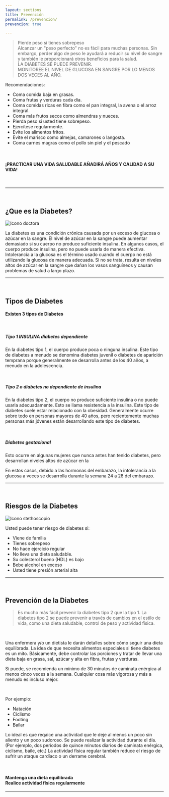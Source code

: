 ```yaml
---
layout: sections
title: Prevención
permalink: /prevencion/
prevencion: true

---
```


> Pierde peso si tienes sobrepeso<br>Alcanzar un "peso perfecto" no es fácil para muchas personas. Sin embargo, perder algo de peso le ayudará a reducir su nivel de sangre y también le proporcionará otros beneficios para la salud.<br>LA DIABETES SE PUEDE PREVENIR.<br>MONITOREE EL NIVEL DE GLUCOSA EN SANGRE POR LO MENOS DOS VECES AL AÑO.


Recomendaciones:

- Coma comida baja en grasas.
- Coma frutas y verduras cada día.
- Coma comidas ricas en fibra como el pan integral, la avena o el arroz integral.
- Coma más frutos secos como almendras y nueces.
- Pierda peso si usted tiene sobrepeso.
- Ejercítese regularmente.
- Evite los alimentos fritos.
- Evite el marisco como almejas, camarones o langosta.
- Coma carnes magras como el pollo sin piel y el pescado

<br>

<h4 class="section-title">¡PRACTICAR UNA VIDA SALUDABLE AÑADIRÁ AÑOS Y CALIDAD A SU VIDA!</h4>

<br>

<hr id="que-es-diabetes">
<br>

## ¿Que es la Diabetes?

![Icono doctora](../imagenes/svg/doctora.jpg "Imagen Doctora")

La diabetes es una condición crónica causada por un exceso de glucosa o azúcar en la sangre. El nivel de azúcar en la sangre puede aumentar demasiado si su cuerpo no produce suficiente insulina. En algunos casos, el cuerpo produce insulina, pero no puede usarla de manera efectiva. Intolerancia a la glucosa es el término usado cuando el cuerpo no está utilizando la glucosa de manera adecuada. Si no se trata, resulta en niveles altos de azúcar en la sangre que dañan los vasos sanguíneos y causan problemas de salud a largo plazo.

<hr id="tipos">
<br>

## Tipos de Diabetes

<h4 class="section-title">Existen 3 tipos de Diabetes</h4>

<br>

##### Tipo 1 INSULINA diabetes dependiente

En la diabetes tipo 1, el cuerpo produce poca o ninguna insulina. Este tipo de diabetes a menudo se denomina diabetes juvenil o diabetes de aparición temprana porque generalmente se desarrolla antes de los 40 años, a menudo en la adolescencia.

<br>

##### Tipo 2 o diabetes no dependiente de insulina

En la diabetes tipo 2, el cuerpo no produce suficiente insulina o no puede usarla adecuadamente. Esto se llama resistencia a la insulina. Este tipo de diabetes suele estar relacionado con la obesidad. Generalmente ocurre sobre todo en personas mayores de 40 años, pero recientemente muchas personas más jóvenes están desarrollando este tipo de diabetes.

<br>

##### Diabetes gestacional

Esto ocurre en algunas mujeres que nunca antes han tenido diabetes, pero desarrollan niveles altos de azúcar en la 

En estos casos, debido a las hormonas del embarazo, la intolerancia a la glucosa a veces se desarrolla durante la semana 24 a 28 del embarazo.

<hr id="riesgos">
<br>

## Riesgos de la Diabetes

![Icono stethoscopio](../imagenes/svg/stethoscope.jpg "Imagen stethoscopio")

Usted puede tener riesgo de diabetes si:

- Viene de familia
- Tienes sobrepeso
- No hace ejercicio regular
- No lleva una dieta saludable.
- Su colesterol bueno (HDL) es bajo
- Bebe alcohol en exceso
- Usted tiene presión arterial alta

<hr id="prevencion">
<br>

## Prevención de la Diabetes

> Es mucho más fácil prevenir la diabetes tipo 2 que la tipo 1. La diabetes tipo 2 se puede prevenir a través de cambios en el estilo de vida, como una dieta saludable, control de peso y actividad física.

<br>

Una enfermera y/o un dietista le darán detalles sobre cómo seguir una dieta equilibrada. La idea de que necesita alimentos especiales si tiene diabetes es un mito. Básicamente, debe controlar las porciones y tratar de llevar una dieta baja en grasa, sal, azúcar y alta en fibra, frutas y verduras.

Si puede, se recomienda un mínimo de 30 minutos de caminata enérgica al menos cinco veces a la semana. Cualquier cosa más vigorosa y más a menudo es incluso mejor.

<br>

Por ejemplo:

- Natación
- Ciclismo
- Footing
- Bailar

Lo ideal es que reqaice una actividad que le deje al menos un poco sin aliento y un poco sudoroso. Se puede realizar la actividad durante el día. (Por ejemplo, dos períodos de quince minutos diarios de caminata enérgica, ciclismo, baile, etc.) La actividad física regular también reduce el riesgo de sufrir un ataque cardíaco o un derrame cerebral.

<br>

<h4 class="section-title">Mantenga una dieta equilibrada<br>Realice actividad física regularmente</h4>

<hr>


